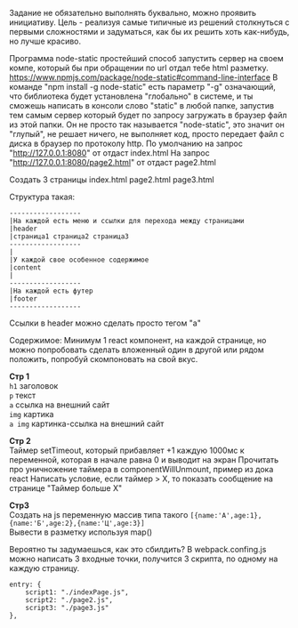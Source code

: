 Задание не обязательно выполнять буквально, можно проявить инициативу. Цель - реализуя самые типичные из решений столкнуться с первыми сложностями и задуматься, как бы их решить хоть как-нибудь, но лучше красиво.

Программа node-static простейший способ запустить сервер на своем компе, который бы при обращении по url отдал тебе html разметку.
https://www.npmjs.com/package/node-static#command-line-interface
В команде "npm install -g node-static" есть параметр "-g" означающий, что библиотека будет установлена "глобально" в системе, и ты сможешь написать в консоли слово "static" в любой папке, запустив тем самым сервер который будет по запросу загружать в браузер файл из этой папки. Он не просто так называется "node-static", это значит он "глупый", не решает ничего, не выполняет код, просто передает файл с диска в браузер по протоколу http. По умолчанию на запрос "http://127.0.0.1:8080" от отдаст index.html На запрос "http://127.0.0.1:8080/page2.html" от отдаст page2.html

Создать 3 страницы
index.html
page2.html
page3.html

Структура такая:
```
------------------
|На каждой есть меню и ссылки для перехода между страницами
|header
|страница1 страница2 страница3
------------------
|
|У каждой свое особенное содержимое
|content
|
------------------
|На каждой есть футер
|footer
------------------
```

Ссылки в header можно сделать просто тегом "а"

Содержимое:
Минимум 1 react компонент, на каждой странице, но можно попробовать сделать вложенный один в другой или рядом положить, попробуй скомпоновать на свой вкус.

**Стр 1**  
`h1` заголовок  
`p` текст  
`a` ccылка на внешний сайт  
`img` картика  
`a img` картинка-ссылка на внешний сайт  

**Стр 2**  
Таймер setTimeout, который прибавляет +1 каждую 1000мс к переменной, которая в начале равна 0 и выводит на экран
Прочитать про уничножение таймера в componentWillUnmount, пример из дока react
Написать условие, если таймер > X, то показать сообщение на странице "Таймер больше Х"

**Стр3**  
Создать на js переменную массив типа такого `[{name:'А',age:1},{name:'Б',age:2},{name:'Ц',age:3}]`  
Вывести в разметку используя map()  


Вероятно ты задумаешься, как это сбилдить? В webpack.confing.js можно написать 3 входные точки, получится 3 скрипта, по одному на каждую страницу.  
```
entry: {
    script1: "./indexPage.js",
    script2: "./page2.js",
    script3: "./page3.js"
},
```
